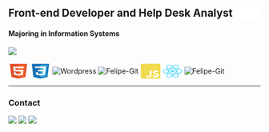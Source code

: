 

<h2 style="background: #fff"> Front-end Developer and Help Desk Analyst </h2>
<h4 style="background: #fff"> Majoring in Information Systems </h4>

  
  <div style="display: flex">
    <img align='left' src="https://github-readme-stats.vercel.app/api?username=FelipeGabriel7&show_icons=true&title_color=09eed&text_color=fff&icon_color=09eed&bg_color=222&cache_seconds=400">
  </div>

<div align="start" style="display: inline_block"><br>
 <img align="center" alt="Felipe-HTML"  title="HTML"height="30" width="40" src="https://raw.githubusercontent.com/devicons/devicon/master/icons/html5/html5-original.svg">
  <img align="center" alt="Felipe-CSS"  title="CSS"height="30" width="40" src="https://raw.githubusercontent.com/devicons/devicon/master/icons/css3/css3-original.svg">
   <img align="center" alt="Wordpress" title="bootstrap" height="35" width="48" src="https://cdn.jsdelivr.net/gh/devicons/devicon/icons/bootstrap/bootstrap-original.svg">
   <img align="center" alt="Felipe-Git" title="sass" height="30" width="40" src="https://cdn.jsdelivr.net/gh/devicons/devicon/icons/sass/sass-original.svg" />
  <img align="center" alt="Felipe-JS"  title="Javascript" height="30" width="40" src="https://raw.githubusercontent.com/devicons/devicon/master/icons/javascript/javascript-plain.svg">
  <img align="center" alt="Felipe-React"  title="React"height="30" width="40" src="https://raw.githubusercontent.com/devicons/devicon/master/icons/react/react-original.svg">
        <img align="center" alt="Felipe-Git" title="Git" height="30" width="40" src="https://cdn.jsdelivr.net/gh/devicons/devicon/icons/git/git-original.svg" />
        
</div>

<div>
   <hr />
  <h3 class="text-align: center"> Contact </h3>
 

  <a href="https://www.instagram.com/gabrielfelipe02_" target="_blank"><img src="https://img.shields.io/badge/-Instagram-%23E4405F?style=for-the-badge&logo=instagram&logoColor=white" target="_blank"></a>
  <a href = "mailto:felipegabfd@gmail.com"><img src="https://img.shields.io/badge/-Gmail-%23333?style=for-the-badge&logo=gmail&logoColor=dark" target="_blank"></a>
  <a href="https://www.linkedin.com/in/felipe-gabriel-dev/" target="_blank"><img src="https://img.shields.io/badge/-LinkedIn-%230077B5?style=for-the-badge&logo=linkedin&logoColor=dark" target="_blank"></a> 
  

  
  
  </div>
